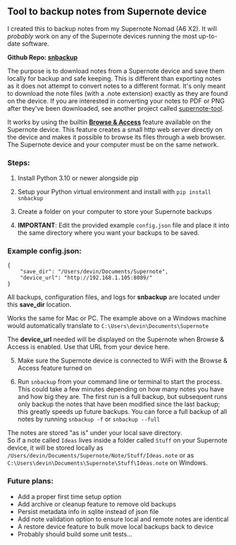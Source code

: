 ## Tool to backup notes from Supernote device

I created this to backup notes from my Supernote Nomad (A6 X2). It will *probably* work on any of the Supernote devices running the most up-to-date software.

**Github Repo: [snbackup](https://github.com/theburningbush/snbackup)**

The purpose is to download notes from a Supernote device and save them locally for backup and safe keeping. This is different than exporting notes as it does not attempt to convert notes to a different format. It's only meant to download the note files (with a .note extension) exactly as they are found on the device. If you are interested in converting your notes to PDF or PNG after they've been downloaded, see another project called [supernote-tool](https://github.com/jya-dev/supernote-tool).

It works by using the builtin [**Browse & Access**](https://support.supernote.com/en_US/Tools-Features/wi-fi-transfer) feature available on the Supernote device. This feature creates a small http web server directly on the device and makes it possible to browse its files through a web browser. The Supernote device and your computer must be on the same network.

### Steps:

1. Install Python 3.10 or newer alongside pip

2. Setup your Python virtual environment and install with `pip install snbackup`

3. Create a folder on your computer to store your Supernote backups

4. **IMPORTANT**: Edit the provided example `config.json` file and place it into the same directory where you want your backups to be saved.

### Example config.json:
```
{
    "save_dir": "/Users/devin/Documents/Supernote",
    "device_url": "http://192.168.1.105:8089/"
}
```

All backups, configuration files, and logs for **snbackup** are located under this **save_dir** location.  

Works the same for Mac or PC. The example above on a Windows machine would automatically translate to `C:\Users\devin\Documents\Supernote`

The **device_url** needed will be displayed on the Supernote when Browse & Access is enabled. Use that URL from your device here.

5. Make sure the Supernote device is connected to WiFi with the Browse & Access feature turned on

6. Run `snbackup` from your command line or terminal to start the process. This could take a few minutes depending on how many notes you have and how big they are. The first run is a full backup, but subsequent runs only backup the notes that have been modified since the last backup; this greatly speeds up future backups. You can force a full backup of all notes by running `snbackup -f` or `snbackup --full`

The notes are stored "as is" under your local save directory.  
So if a note called `Ideas` lives inside a folder called `Stuff` on your Supernote device, it will be stored locally as `/Users/devin/Documents/Supernote/Note/Stuff/Ideas.note` or as `C:\Users\devin\Documents\Supernote\Stuff\Ideas.note` on Windows.
  

### Future plans:
- Add a proper first time setup option
- Add archive or cleanup feature to remove old backups
- Persist metadata info in sqlite instead of json file
- Add note validation option to ensure local and remote notes are identical
- A restore device feature to bulk move local backups back to device
- Probably should build some unit tests...
